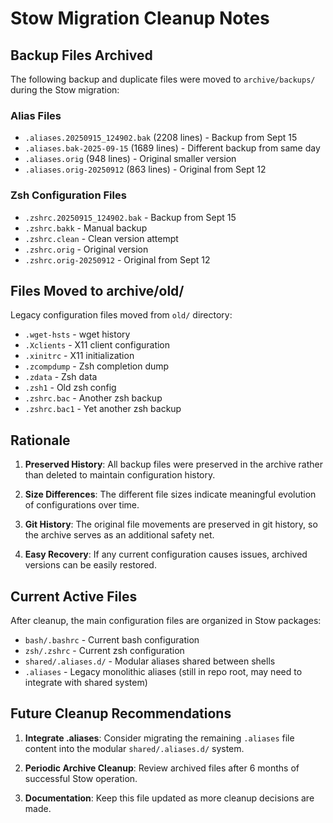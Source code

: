 # Stow Migration Cleanup Notes

## Backup Files Archived

The following backup and duplicate files were moved to `archive/backups/` during the Stow migration:

### Alias Files
- `.aliases.20250915_124902.bak` (2208 lines) - Backup from Sept 15
- `.aliases.bak-2025-09-15` (1689 lines) - Different backup from same day  
- `.aliases.orig` (948 lines) - Original smaller version
- `.aliases.orig-20250912` (863 lines) - Original from Sept 12

### Zsh Configuration Files
- `.zshrc.20250915_124902.bak` - Backup from Sept 15
- `.zshrc.bakk` - Manual backup
- `.zshrc.clean` - Clean version attempt  
- `.zshrc.orig` - Original version
- `.zshrc.orig-20250912` - Original from Sept 12

## Files Moved to archive/old/

Legacy configuration files moved from `old/` directory:
- `.wget-hsts` - wget history
- `.Xclients` - X11 client configuration
- `.xinitrc` - X11 initialization
- `.zcompdump` - Zsh completion dump
- `.zdata` - Zsh data
- `.zsh1` - Old zsh config
- `.zshrc.bac` - Another zsh backup
- `.zshrc.bac1` - Yet another zsh backup

## Rationale

1. **Preserved History**: All backup files were preserved in the archive rather than deleted to maintain configuration history.

2. **Size Differences**: The different file sizes indicate meaningful evolution of configurations over time.

3. **Git History**: The original file movements are preserved in git history, so the archive serves as an additional safety net.

4. **Easy Recovery**: If any current configuration causes issues, archived versions can be easily restored.

## Current Active Files

After cleanup, the main configuration files are organized in Stow packages:
- `bash/.bashrc` - Current bash configuration
- `zsh/.zshrc` - Current zsh configuration  
- `shared/.aliases.d/` - Modular aliases shared between shells
- `.aliases` - Legacy monolithic aliases (still in repo root, may need to integrate with shared system)

## Future Cleanup Recommendations

1. **Integrate .aliases**: Consider migrating the remaining `.aliases` file content into the modular `shared/.aliases.d/` system.

2. **Periodic Archive Cleanup**: Review archived files after 6 months of successful Stow operation.

3. **Documentation**: Keep this file updated as more cleanup decisions are made.